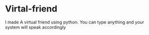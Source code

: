 # Virtal-friend
I made A virtual friend using python. You can type anything and your system will speak accordingly 

